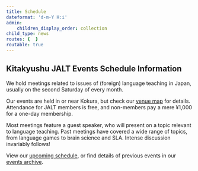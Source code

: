 ```yaml
---
title: Schedule
dateformat: 'd-m-Y H:i'
admin:
    children_display_order: collection
child_type: news
routes: {  }
routable: true
---
```


## Kitakyushu JALT Events Schedule Information

We hold meetings related to issues of (foreign) language teaching in Japan, usually on the second Saturday of every month.

Our events are held in or near Kokura, but check our [venue map](/location) for details. Attendance for JALT members is free, and non-members pay a mere ¥1,000 for a one-day membership.

Most meetings feature a guest speaker, who will present on a topic relevant to language teaching. Past meetings have covered a wide range of topics, from language games to brain science and SLA. Intense discussion invariably follows!

View our [upcoming schedule](upcoming-events), or find details of previous events in our [events archive](archive).

